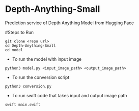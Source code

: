 # Depth-Anything-Small
Prediction service of Depth Anything Model from Hugging Face

#Steps to Run
```
git clone <repo url>
cd Depth-Anything-Small
cd model
```
- To run the model with input image
```
python3 model.py <input_image_path> <output_image_path>
```
- To run the conversion script 
```
python3 conversion.py
```
- To run swift code that takes input and output image path
```
swift main.swift
```
